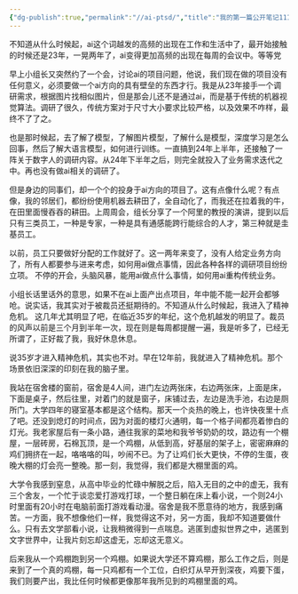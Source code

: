 ```yaml
---
{"dg-publish":true,"permalink":"//ai-ptsd/","title":"我的第一篇公开笔记111"}
---
```



不知道从什么时候起，ai这个词越发的高频的出现在工作和生活中了，最开始接触的时候还是23年，一晃两年了，ai变得更加高频的出现在每周的会议中。等等党

早上小组长又突然约了一个会，讨论ai的项目问题，他说，我们现在做的项目没有任何意义，必须要做一个ai方向的具有壁垒的东西才行。我是从23年接手一个调研需求，根据图片找相似图片，但是那会儿还不是通过ai，而是基于传统的机器视觉算法。调研了很久，传统方案对于尺寸大小要求比较严格，以及效果不咋样，最终不了了之。

也是那时候起，去了解了模型，了解图片模型，了解什么是模型，深度学习是怎么回事，然后了解大语言模型，如何进行训练。一直搞到24年上半年，还接触了一阵关于数字人的调研内容。从24年下半年之后，则完全就投入了业务需求迭代之中。再也没有做ai相关的调研了。

但是身边的同事们，却一个个的投身于ai方向的项目了。这有点像什么呢？有点像，我的邻居们，都纷纷使用机器去耕田了，全自动化了，而我还在拉着我的牛，在田里面慢吞吞的耕田。上周周会，组长分享了一个阿里的教授的演讲，提到以后只有三类员工，一种是专家，一种是具有通感能跨行能综合的人才，第三种就是圭基员工。

以前，员工只要做好分配的工作就好了。这一两年来变了，没有人给定业务方向了，所有人都要参与进来考虑，如何用ai做点事情，因此各种各样的调研项目纷纷立项。
不停的开会，头脑风暴，能用ai做点什么事情，如何用ai重构传统业务。

小组长话里话外的意思，如果不在ai上面产出点项目，年中能不能一起开会都够呛。说实话，我其实对于被裁员还挺期待的。不知道从什么时候起，我进入了精神危机。
这几年尤其明显了吧，在临近35岁的年纪，这个危机越发的明显了。裁员的风声以前是三个月到半年一次，现在则是每周都提醒一遍，我是听多了，已经无所谓了，正好裁了我，我好休息休息。

说35岁才进入精神危机，其实也不对。早在12年前，我就进入了精神危机。那个场景依旧深深的印刻在我的脑子里。

我站在宿舍楼的窗前，宿舍是4人间，进门左边两张床，右边两张床，上面是床，下面是桌子，然后往里，对着门的就是窗子，床铺过去，左边是洗手池，右边是厕所门。大学四年的寝室基本都是这个结构。那天一个炎热的晚上，也许快夜里十点了吧。还没到熄灯的时间点，因为对面的楼灯火通明，每一个格子间都亮着惨白的灯光。我老家屋后有一条小路，通往我家的菜地和我爷爷奶奶的坟，路边有一个棚屋，一层砖房，石棉瓦顶，是一个鸡棚，从低到高，好基层的架子上，密密麻麻的鸡们拥挤在一起，咯咯咯的叫，吵闹不已。为了让鸡们长大更快，不停的生蛋，夜晚大棚的灯会亮一整晚。那一刻，我觉得，我们都是大棚里面的鸡。

大学令我感到窒息，从高中毕业的忙碌中解脱之后，陷入无目的之中的虚无，我有三个舍友，一个忙于谈恋爱打游戏打球，一个整日躺在床上看小说，一个则24小时里面有20小时在电脑前面打游戏看动漫。宿舍是我不愿意待的地方，我感到痛苦。一方面，我不想像他们一样，我觉得这不对，另一方面，我却不知道要做什么。只有去文学部看小说，让我稍微得到一点喘息。逃匿到虚拟世界之中，逃匿到文字世界中，让我片刻忘却这虚无，忘却这无意义。

后来我从一个鸡棚跑到另一个鸡棚。如果说大学还不算鸡棚，那么工作之后，则是来到了一个真的鸡棚，每一只鸡都有一个工位，白织灯从早开到深夜，鸡要下蛋，我们则要产出，我比任何时候都更像那年我所见到的鸡棚里面的鸡。




